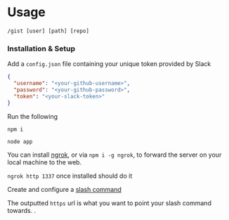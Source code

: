 # Usage
`/gist [user] [path] [repo]`

### Installation & Setup


Add a `config.json` file containing your unique token provided by Slack

```json
{
  "username": "<your-github-username>",
  "password": "<your-github-password>",
  "token": "<your-slack-token>"
}
```

Run the following

`npm i`

`node app`

You can install [ngrok](http://ngrok.io), or via `npm i -g ngrok`, to forward the server on your local machine to the web. 

`ngrok http 1337` once installed should do it

Create and configure a [slash command](https://api.slack.com/slash-commands)

The outputted `https` url is what you want to point your slash command towards. . 
